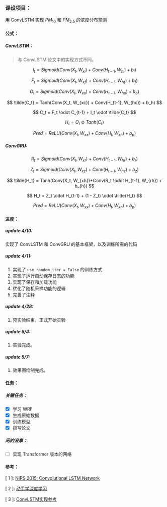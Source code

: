 ### 课设项目：

用 ConvLSTM 实现 $PM_{10}$ 和 $PM_{2.5}$ 的浓度分布预测



#### 公式：

##### ConvLSTM：

> 与 ConvLSTM 论文中的实现方式不同。

$$
I_{t} = Sigmoid(Conv(X_t, W_{xi}) + Conv(H_{t-1}, W_{hi}) + b_i)
$$

$$
F_{t} = Sigmoid(Conv(X_t, W_{xf}) + Conv(H_{t-1}, W_{hf}) + b_f)
$$

$$
O_{t} = Sigmoid(Conv(X_t, W_{xo}) + Conv(H_{t-1}, W_{ho}) + b_o)
$$

$$
\tilde{C_t} = Tanh(Conv(X_t, W_{xc}) + Conv(H_{t-1}, W_{hc}) + b_h)
$$

$$
C_t = F_t \odot C_{t-1} + I_t \odot \tilde{C_t}
$$

$$
H_t = O_t \odot Tanh(C_t)
$$

$$
Pred = ReLU(Conv(X_t, W_{xx}) + Conv(H_t, W_{xh}) + b_{p})
$$

##### ConvGRU:

$$
R_{t} = Sigmoid(Conv(X_t, W_{xr}) + Conv(H_{t-1}, W_{hr})+b_r)
$$

$$
Z_{t} = Sigmoid(Conv(X_t, W_{xz}) + Conv(H_{t-1}, W_{hz})+b_z)
$$

$$
\tilde{H_t} = Tanh(Conv(X_t, W_{xh})+Conv(R_t \odot H_{t-1}, W_{rh}) + b_{h})
$$

$$
H_t = Z_t \odot H_{t-1} + (1 - Z_t) \odot \tilde{H_t}
$$

$$
Pred = ReLU(Conv(X_t, W_{xx}) + Conv(H_t, W_{xh}) + b_{p})
$$

#### 进度：

##### update 4/10:

实现了 ConvLSTM 和 ConvGRU 的基本框架，以及训练所需的代码

##### update 4/11:

1. 实现了 `use_random_iter = False` 的训练方式
2. 实现了运行自动保存日志的功能
3. 实现了保存和加载功能
4. 优化了随机采样功能的逻辑
5. 完善了注释

##### update 4/28:

 1. 预实验结束，正式开始实验

##### update 5/4:

 1. 实验完成。

##### update 5/7:

 1. 效果图绘制完成。


#### 任务：

##### 关键任务：

- [x] 学习 WRF
- [x] 生成原始数据
- [x] 训练模型
- [x] 撰写论文

##### 闲的没事：

- [ ] 实现 Transformer 版本的网络



#### 参考：

\[ 1 \]: [NIPS 2015: Convolutional LSTM Network](https://proceedings.neurips.cc/paper/2015/file/07563a3fe3bbe7e3ba84431ad9d055af-Paper.pdf )

\[ 2 \]: [动手学深度学习](https://zh.d2l.ai/)

\[ 3 \]: [ConvLSTM实现参考](https://github.com/ndrplz/ConvLSTM_pytorch)



